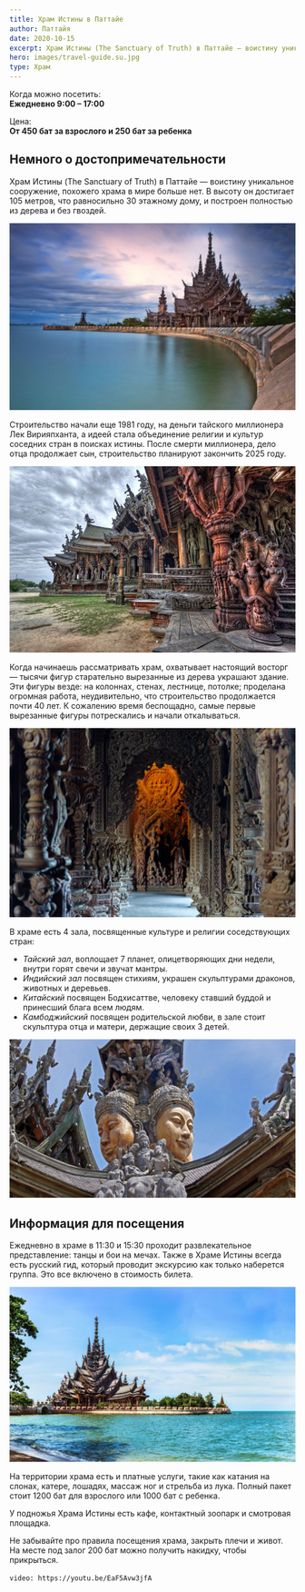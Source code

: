 ```yaml
---
title: Храм Истины в Паттайе
author: Паттайя
date: 2020-10-15
excerpt: Храм Истины (The Sanctuary of Truth) в Паттайе — воистину уникальное сооружение, похожего храма в мире больше нет.
hero: images/travel-guide.su.jpg
type: Храм
---
```

Когда можно посетить:  
**Ежедневно 9:00 – 17:00**

Цена:  
**От 450 бат за взрослого и 250 бат за ребенка**


## Немного о достопримечательности
Храм Истины (The Sanctuary of Truth) в Паттайе — воистину уникальное сооружение, похожего храма в мире больше нет. В высоту он достигает 105 метров, что равносильно 30 этажному дому, и построен полностью из дерева и без гвоздей.

![Храм Истины в Паттайе, The Sanctuary of Truth](images/journey-assist.com.jpg "Источник journey-assist.com")

Строительство начали еще 1981 году, на деньги тайского миллионера Лек Вирияпханта, а идеей стала объединение религии и культур соседних стран в поисках истины. После смерти миллионера, дело отца продолжает сын, строительство планируют закончить 2025 году.

![Храм Истины в Паттайе, The Sanctuary of Truth](images/masterokblog.ru.jpg "Источник masterokblog.ru")

Когда начинаешь рассматривать храм, охватывает настоящий восторг — тысячи фигур старательно вырезанные из дерева украшают здание. Эти фигуры везде: на колоннах, стенах, лестнице, потолке; проделана огромная работа, неудивительно, что строительство продолжается почти 40 лет. К сожалению время беспощадно, самые первые вырезанные фигуры потрескались и начали откалываться.

![Храм Истины в Паттайе, The Sanctuary of Truth](images/www.sony-club.ru.jpg "Источник sony-club.ru")

В храме есть 4 зала, посвященные культуре и религии соседствующих стран:
- *Тайский зал*, воплощает 7 планет, олицетворяющих дни недели, внутри горят свечи и звучат мантры.
- *Индийский зал* посвящен стихиям, украшен скульптурами драконов, животных и деревьев.
- *Китайский* посвящен Бодхисаттве, человеку ставший буддой и принесший блага всем людям.
- *Камбоджийский* посвящен родительской любви, в зале стоит скульптура отца и матери, держащие своих 3 детей.

![Храм Истины в Паттайе, The Sanctuary of Truth](images/tourister.ru.jpg "Источник tourister.ru")
 
## Информация для посещения
Ежедневно в храме в 11:30 и 15:30 проходит развлекательное представление: танцы и бои на мечах. Также в Храме Истины всегда есть русский гид, который проводит экскурсию как только наберется группа. Это все включено в стоимость билета.

![Храм Истины в Паттайе, The Sanctuary of Truth](images/The-Sanctuary-of-Truth.jpg)

На территории храма есть и платные услуги, такие как катания на слонах, катере, лошадях, массаж ног и стрельба из лука. Полный пакет стоит 1200 бат для взрослого или 1000 бат с ребенка.

У подножья Храма Истины есть кафе, контактный зоопарк и смотровая площадка.

Не забывайте про правила посещения храма, закрыть плечи и живот. На месте под залог 200 бат можно получить накидку, чтобы прикрыться.
 
`video: https://youtu.be/EaF5Avw3jfA`
